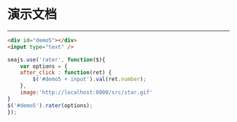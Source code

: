 # 演示文档

---

````html
<div id="demo5"></div>
<input type="text" />
````

````javascript
seajs.use('rater', function($){
    var options = {
    after_click : function(ret) {
        $('#demo5 + input').val(ret.number);
    },
    image:'http://localhost:8000/src/star.gif'
}
$('#demo5').rater(options);
});
````
